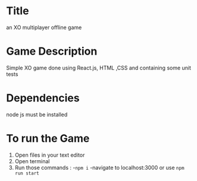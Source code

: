 # Title 

an XO multiplayer offline game

# Game Description

Simple XO game done using React.js, HTML ,CSS and containing some unit tests

# Dependencies

node js must be installed

# To run the Game 

1. Open files in your text editor
2. Open terminal
3. Run those commands : 
-`npm i`
-navigate to localhost:3000 or use `npm run start` 

